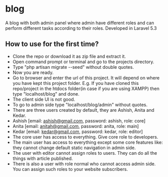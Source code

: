 # blog
A blog with both admin panel where admin have different roles and can perform different tasks according to their roles. Developed in Laravel 5.3

## How to use for the first time?
* Clone the repo or download it as zip file and extract it.
* Open command prompt or terminal and go to the projects directory.
* Type "php artisan migrate --seed" without double quotes.
* Now you are ready.
* Go to browser and enter the url of this project. It will depend on where you have kept this project folder. E.g. If you have cloned this repo/project in the htdocs folder(in case if you are using XAMPP) then type "localhost/blog" and done.
* The client side UI is not good. 
* To go to admin side type "localhost/blog/admin" without quotes.
* There are three users created by default, they are Ashish, Anita and Kedar.
 * Ashish [email: ashish@gmail.com, password: ashish, role: core]
 * Anita [email: anitah@gmail.com, password: anita, role: main]
 * Kedar [email: kedar@gmail.com, password: kedar, role: editor]
* The core user has access to everything. Give core role to developers.
* The main user has access to everything except some core features like: they cannot change default static navigation in admin side.
* The user with editor cannot assign roles to users. They can do all the things with article published.
* There is also a user with role normal who cannot access admin side. You can assign such roles to your website subscribers.

